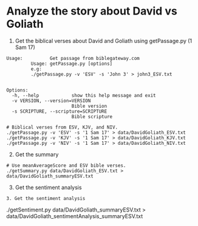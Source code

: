 # Analyze the story about David vs Goliath 

1. Get the biblical verses about David and Goliath using getPassage.py (1 Sam 17)

```
Usage:          Get passage from biblegateway.com
         Usage: getPassage.py [options] 
         e.g: 
         ./getPassage.py -v 'ESV' -s 'John 3' > john3_ESV.txt
         

Options:
  -h, --help            show this help message and exit
  -v VERSION, --version=VERSION
                        Bible version
  -s SCRIPTURE, --scripture=SCRIPTURE
                        Bible scripture
```

```
# Biblical verses from ESV, KJV, and NIV.
./getPassage.py -v 'ESV' -s '1 Sam 17' > data/DavidGoliath_ESV.txt
./getPassage.py -v 'KJV' -s '1 Sam 17' > data/DavidGoliath_KJV.txt
./getPassage.py -v 'NIV' -s '1 Sam 17' > data/DavidGoliath_NIV.txt
```

2. Get the summary

```
# Use meanAverageScore and ESV bible verses.
./getSummary.py data/DavidGoliath_ESV.txt > data/DavidGoliath_summaryESV.txt
```

3. Get the sentiment analysis

```
3. Get the sentiment analysis

```
./getSentiment.py data/DavidGoliath_summaryESV.txt > data/DavidGoliath_sentimentAnalysis_summaryESV.txt
```
